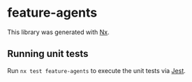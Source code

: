 # feature-agents

This library was generated with [Nx](https://nx.dev).

## Running unit tests

Run `nx test feature-agents` to execute the unit tests via [Jest](https://jestjs.io).
